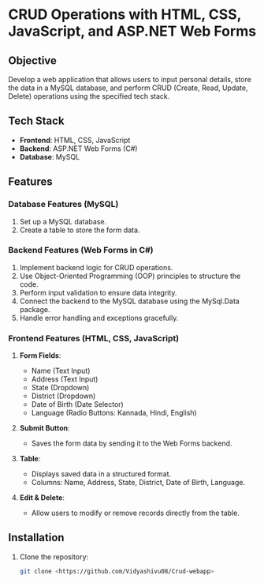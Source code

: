 # CRUD Operations with HTML, CSS, JavaScript, and ASP.NET Web Forms

## Objective
Develop a web application that allows users to input personal details, store the data in a MySQL database, and perform CRUD (Create, Read, Update, Delete) operations using the specified tech stack.

## Tech Stack
- **Frontend**: HTML, CSS, JavaScript
- **Backend**: ASP.NET Web Forms (C#)
- **Database**: MySQL

## Features
### Database Features (MySQL)
1. Set up a MySQL database.
2. Create a table to store the form data.

### Backend Features (Web Forms in C#)
1. Implement backend logic for CRUD operations.
2. Use Object-Oriented Programming (OOP) principles to structure the code.
3. Perform input validation to ensure data integrity.
4. Connect the backend to the MySQL database using the MySql.Data package.
5. Handle error handling and exceptions gracefully.

### Frontend Features (HTML, CSS, JavaScript)
1. **Form Fields**:
   - Name (Text Input)
   - Address (Text Input)
   - State (Dropdown)
   - District (Dropdown)
   - Date of Birth (Date Selector)
   - Language (Radio Buttons: Kannada, Hindi, English)

2. **Submit Button**:
   - Saves the form data by sending it to the Web Forms backend.

3. **Table**:
   - Displays saved data in a structured format.
   - Columns: Name, Address, State, District, Date of Birth, Language.

4. **Edit & Delete**:
   - Allow users to modify or remove records directly from the table.

## Installation
1. Clone the repository:
   ```bash
   git clone <https://github.com/Vidyashivu08/Crud-webapp>
